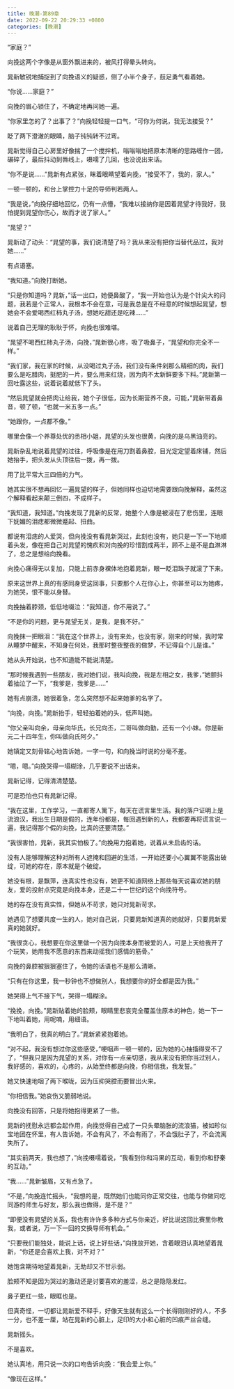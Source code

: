 ```yaml
---
title: 晚潮-第89章
date: 2022-09-22 20:29:33 +0800
categories: [晚潮]
---
```


“家庭？”

向挽这两个字像是从窗外飘进来的，被风打得晕头转向。

晁新敏锐地捕捉到了向挽语义的疑惑，侧了小半个身子，鼓足勇气看着她。

“你说……家庭？”

向挽的眉心锁住了，不确定地再问她一遍。

“你家里怎的了？出事了？”向挽轻轻提一口气，“可你为何说，我无法接受？”

眨了两下澄澈的眼睛，脑子钝钝转不过弯。

晁新觉得自己心房里好像揣了一个搅拌机，嗡嗡嗡地把原本清晰的思路缠作一团，碾碎了，最后抖动到唇线上，嗫嚅了几回，也没说出来话。

“你不是说……”晁新有点紧张，眯着眼睛望着向挽，“接受不了，我的，家人。”

一顿一顿的，和台上掌控力十足的导师判若两人。

“我是说，”向挽仔细地回忆，仍有一点懵，“我难以接纳你是因着晁望才待我好，我怕提到晁望你伤心，故而才说了家人。”

“晁望？”

晁新动了动头：“晁望的事，我们说清楚了吗？我从来没有把你当替代品过，我对她……”

有点语塞。

“我知道。”向挽打断她。

“只是你知道吗？晁新，”话一出口，她便鼻酸了，“我一开始也认为是个针尖大的问题，我若是个正常人，我根本不会在意，可是我总是在不经意的时候想起晁望，想她会不会爱喝西红柿丸子汤，想她吃甜还是吃辣……”

说着自己无理的耿耿于怀，向挽也很难堪。

“晁望不喝西红柿丸子汤，向挽，”晁新很心疼，吸了吸鼻子，“晁望和你完全不一样。”

“我们家，我在家的时候，从没喝过丸子汤，我们没有条件剁那么精细的肉，我们要么是吃腊肉，挺肥的一片，要么用来红烧，因为肉不太新鲜要多下料。”晁新第一回吐露这些，说着说着就低下了头。

“然后晁望就会把肉让给我，她个子很低，因为长期营养不良，可能，”晁新带着鼻音，顿了顿，“也就一米五多一点。”

“她跟你，一点都不像。”

哪里会像一个养尊处优的丞相小姐，晁望的头发也很黄，向挽的是乌黑油亮的。

晁新杂乱地说着晁望的过往，呼吸像是在用刀割着鼻腔，目光定定望着床铺，然后她抬手，把头发从头顶往后一拨，再一拨。

用了比平常大三四倍的力气。

她其实很不想再回忆一遍晁望的样子，但她同样也迫切地需要跟向挽解释，虽然这个解释看起来颠三倒四，不成样子。

“我知道，我知道。”向挽发现了晁新的反常，她整个人像是被浸在了悲伤里，连眼下妩媚的泪痣都微微蹙起、扭曲。

都说有泪痣的人爱哭，但向挽没有看晁新哭过，此刻也没有，她只是一下一下地顺着头发，像在把自己对晁望的愧疚和对向挽的珍惜割成两半，顾不上是不是血淋淋了，总之是想给向挽看。

向挽心痛得无以复加，只能上前赤身裸体地抱着晁新，眼一眨泪珠子就滚了下来。

原来这世界上真的有感同身受这回事，只要那个人在你心上，你甚至可以为她疼，为她哭，恨不能以身替。

向挽抽着脖颈，低低地啜泣：“我知道，你不用说了。”

“不是你的问题，更与晁望无关，是我，是我不好。”

向挽抹一把眼泪：“我在这个世界上，没有来处，也没有家，刚来的时候，我时常从睡梦中醒来，不知身在何处，我那时整夜整夜的做梦，不记得自个儿是谁。”

她从头开始说，也不知道能不能说清楚。

“那时候我遇到一些朋友，我对她们说，我叫向挽，我是左相之女，我爹，”她颤抖着抽泣了一下，“我爹是，我爹是……”

她有点崩溃，她很着急，怎么突然想不起来她爹的名字了。

“向挽，向挽。”晁新抬手，轻轻拍着她的头，低声叫她。

“你父亲叫向余，母亲向华氏，长兄向丕，二哥叫做向勤，还有一个小妹。你是新元二十四年生，你叫做向氏阿夕。”

她镇定又刻骨铭心地告诉她，一字一句，和向挽当时说的分毫不差。

“嗯，嗯。”向挽哭得一塌糊涂，几乎要说不出话来。

晁新记得，记得清清楚楚。

可是恐怕也只有晁新记得。

“我在这里，工作学习，一直都寄人篱下，每天在谎言里生活。我的落户证明上是流浪汉，我出生日期是假的，连年份都是，每回遇到新的人，我都要再将谎言说一遍，我记得那个假的向挽，比真的还要清楚。”

“我很害怕，晁新，我其实怕极了。”向挽用力抱着她，说着从未启齿的话。

没有人能够理解这种对所有人遮掩和回避的生活，一开始还要小心翼翼不能露出破绽，可她的存在，原本就是个破绽。

她没有根，是飘萍，连真实性也没有，她更不知道网络上那些每天说喜欢她的朋友，爱的投射点究竟是向挽本身，还是二十一世纪的这个向挽符号。

她的存在没有真实性，但她从不苛求，她只对晁新苛求。

她遇见了想要共度一生的人，她对自己说，只要晁新知道真的她就好，只要晁新爱真的她就好。

“我很贪心，我想要在你这里做一个因为向挽本身而被爱的人，可是上天给我开了个玩笑，她用我不愿意的东西来动摇我们感情的筋骨。”

向挽的鼻腔被狠狠塞住了，令她的话语也不是那么清晰。

“只有在你这里，我一秒钟也不想做别人，我想要你的好全都是因为我。”

她哭得上气不接下气，哭得一塌糊涂。

“挽挽，向挽。”晁新贴着她的脸颊，眼睛里悲哀完全覆盖住原本的神色，她一下一下地叫着她，用呢喃，用细语。

“我明白了，我真的明白了。”晁新紧紧抱着她。

“对不起，我没有想过你这些感受，”哽咽声一顿一顿的，因为她的心抽搐得受不了了，“但我只是因为晁望的关系，对你有一点亲切感，我从来没有把你当过别人，我好感的，喜欢的，心疼的，从始至终都是向挽，你相信我，我发誓。”

她又快速地咽了两下喉咙，因为压抑哭腔而要冒出火来。

“你相信我。”她哀伤又脆弱地说。

向挽没有回答，只是将她抱得更紧了一些。

晁新的抚慰永远都会起作用，向挽觉得自己成了一只头晕脑胀的流浪猫，被如珍似宝地团在怀里，有人告诉她，不会有风了，不会有雨了，不会饿肚子了，不会流离失所了。

“其实前两天，我也想了，”向挽嗫嚅着说，“我看到你和冯果的互动，看到你和舒秦的互动。”

“我……”晁新皱眉，又有点急了。

“不是，”向挽连忙摇头，“我想的是，既然她们也能同你正常交往，也能与你做同吃同游的师生与好友，那么我也做得，是不是？”

“即便没有晁望的关系，我也有许许多多种方式与你亲近，好比说这回比赛里你教我，或者说，万一下一回的交换导师有机会。”

“只要我们能独处，能说上话，说上好些话，”向挽放开她，含着眼泪认真地望着晁新，“你还是会喜欢上我，对不对？”

她饱含期待地望着晁新，无助却又不甘示弱。

脸颊不知是因为哭过的激动还是讨要喜欢的羞涩，总之是隐隐发红。

鼻子更红一些，眼眶也是。

但真奇怪，一切都让晁新爱不释手，好像天生就有这么一个长得刚刚好的人，不多一分，也不差一厘，站在晁新的心脏上，足印的大小和心脏的凹痕严丝合缝。

晁新摇头。

不是喜欢。

她认真地，用只说一次的口吻告诉向挽：“我会爱上你。”

“像现在这样。”

